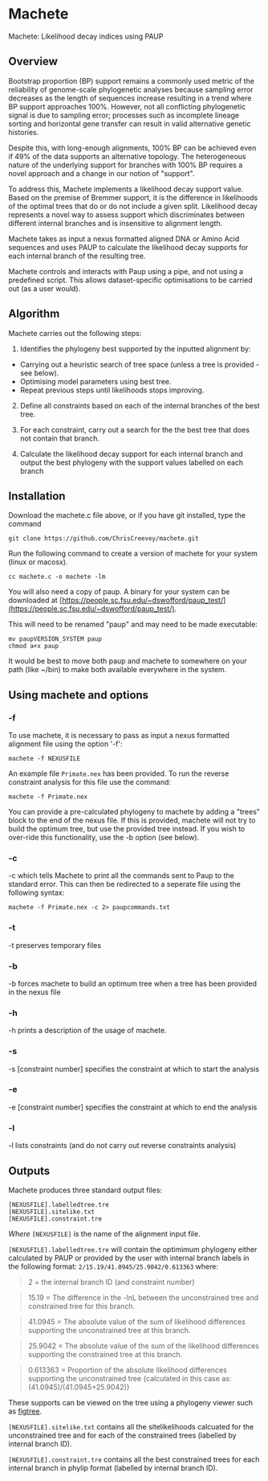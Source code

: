 # Machete
Machete: Likelihood decay indices using PAUP

## Overview

Bootstrap proportion (BP) support remains a commonly used metric of the reliability of genome-scale phylogenetic analyses because sampling error decreases as the length of sequences increase resulting in a trend where BP support approaches 100%. However, not all conflicting phylogenetic signal is due to sampling error; processes such as incomplete lineage sorting and horizontal gene transfer can result in valid alternative genetic histories.

Despite this, with long-enough alignments, 100% BP can be achieved even if 49% of the data supports an alternative topology. The heterogeneous nature of the underlying support for branches with 100% BP requires a novel approach and a change in our notion of "support".

To address this, Machete implements a likelihood decay support value. Based on the premise of Bremmer support, it is the difference in likelihoods of the optimal trees that do or do not include a given split. Likelihood decay represents a novel way to assess support which discriminates between different internal branches and is insensitive to alignment length. 

Machete takes as input a nexus formatted aligned DNA or Amino Acid sequences and uses PAUP to calculate the likelihood decay supports for each internal branch of the resulting tree.

Machete controls and interacts with Paup using a pipe, and not using a predefined script. This allows dataset-specific optimisations to be carried out (as a user would).

## Algorithm

Machete carries out the following steps:

1. Identifies the phylogeny best supported by the inputted alignment by:
  * Carrying out a heuristic search of tree space (unless a tree is provided - see below).
  * Optimising model parameters using best tree.
  * Repeat previous steps until likelihoods stops improving.

2. Define all constraints based on each of the internal branches of the best tree.

3. For each constraint, carry out a search for the the best tree that does not contain that branch.

5. Calculate the likelihood decay support for each internal branch and output the best phylogeny with the support values labelled on each branch


## Installation

Download the machete.c file above, or if you have git installed, type the command 

`git clone https://github.com/ChrisCreevey/machete.git`

Run the following command to create a version of machete for your system (linux or macosx).

```
cc machete.c -o machete -lm
```

You will also need a copy of paup. A binary for your system can be downloaded at [https://people.sc.fsu.edu/~dswofford/paup_test/](https://people.sc.fsu.edu/~dswofford/paup_test/).

This will need to be renamed "paup" and may need to be made executable:

```
mv paupVERSION_SYSTEM paup
chmod a+x paup
```

It would be best to move both paup and machete to somewhere on your path (like ~/bin) to make both available everywhere in the system.

## Using machete and options

### -f 

To use machete, it is necessary to pass as input a nexus formatted alignment file using the option '-f':

```
machete -f NEXUSFILE
```

An example file `Primate.nex` has been provided. To run the reverse constraint analysis for this file use the command:

```
machete -f Primate.nex
```
You can provide a pre-calculated phylogeny to machete by adding a "trees" block to the end of the nexus file.
If this is provided, machete will not try to build the optimum tree, but use the provided tree instead.
If you wish to over-ride this functionality, use the -b option (see below).


### -c

-c which tells Machete to print all the commands sent to Paup to the standard error. This can then be redirected to a seperate file using the following syntax:
 
 ```
 machete -f Primate.nex -c 2> paupcommands.txt
 ```
 
### -t
 
  -t preserves temporary files
 
### -b
 
  -b forces machete to build an optimum tree when a tree has been provided in the nexus file
 
### -h
 
  -h prints a description of the usage of machete.
 
### -s
 
  -s [constraint number] specifies the constraint at which to start the analysis
 
### -e
 
  -e [constraint number] specifies the constraint at which to end the analysis
 
### -l
 
  -l lists constraints (and do not carry out reverse constraints analysis)
 
## Outputs

Machete produces three standard output files:

```
[NEXUSFILE].labelledtree.tre
[NEXUSFILE].sitelike.txt
[NEXUSFILE].constraint.tre
```

*Where* `[NEXUSFILE]` is the name of the alignment input file.

`[NEXUSFILE].labelledtree.tre` will contain the optimimum phylogeny either calculated by PAUP or provided by the user with internal branch labels in the following format: `2/15.19/41.0945/25.9042/0.613363` where:

>2 = the internal branch ID (and constraint number)
  
>15.19 = The difference in the -lnL between the unconstrained tree and constrained tree for this branch.
  
>41.0945 = The absolute value of the sum of likelihood differences supporting the unconstrained tree at this branch.
  
>25.9042 = The absolute value of the sum of the likelihood differences supporting the constrained tree at this branch.
  
>0.613363 = Proportion of the absolute likelihood differences supporting the unconstrained tree {calculated in this case as: (41.0945)/(41.0945+25.9042)}

These supports can be viewed on the tree using a phylogeny viewer such as [figtree](http://tree.bio.ed.ac.uk/software/figtree/).

`[NEXUSFILE].sitelike.txt` contains all the sitelikelihoods calcuated for the unconstrained tree and for each of the constrained trees (labelled by internal branch ID).

`[NEXUSFILE].constraint.tre` contains all the best constrained trees for each internal branch in phylip format (labelled by internal branch ID).






